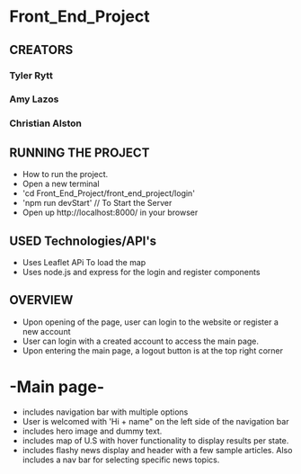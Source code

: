 # Front_End_Project

## CREATORS
### Tyler Rytt
### Amy Lazos
### Christian Alston

## RUNNING THE PROJECT
* How to run the project.
* Open a new terminal
* 'cd Front_End_Project/front_end_project/login'
* 'npm run devStart' // To Start the Server
* Open up http://localhost:8000/ in your browser

## USED Technologies/API's
* Uses Leaflet APi To load the map
* Uses node.js and express for the login and register components

## OVERVIEW
* Upon opening of the page, user can login to the website or register a new account
* User can login with a created account to access the main page.
* Upon entering the main page, a logout button is at the top right corner
# -Main page-
* includes navigation bar with multiple options
* User is welcomed with 'Hi + name" on the left side of the navigation bar
* includes hero image and dummy text.
* includes map of U.S with hover functionality to display results per state.
* includes flashy news display and header with a few sample articles. Also includes a nav bar for selecting specific news topics.

